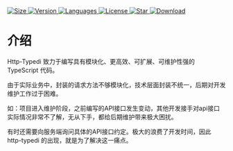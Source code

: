 <div class='package-flex'>
  <a href='https://www.npmjs.com/package/http-typedi' target='_blank'>
    <img src="https://img.shields.io/bundlephobia/minzip/http-typedi/latest" alt="Size" />
  </a>
  <a href="https://www.npmjs.com/package/http-typedi">
    <img src="https://img.shields.io/npm/v/http-typedi" alt="Version" />
  </a>
  <a href='https://www.npmjs.com/package/http-typedi'>
    <img src='https://img.shields.io/github/languages/top/fkc-alt/http-typedi' alt='Languages' />
  </a>
  <a href='https://www.npmjs.com/package/http-typedi' target='_blank'>
    <img src='https://img.shields.io/npm/l/http-typedi' alt='License' />
  </a>
  <a href='https://github.com/fkc-alt/http-typedi' target='_blank'>
    <img src='https://img.shields.io/github/stars/fkc-alt' alt='Star' />
  </a>
  <a href='https://www.npmjs.com/package/http-typedi' target='_blank'>
    <img src='https://img.shields.io/npm/dm/http-typedi' alt='Download' />
  </a>
</div>

# 介绍

Http-Typedi 致力于编写具有模块化、更高效、可扩展、可维护性强的 TypeScript 代码。

由于实际业务中，封装的请求方法不够模块化，技术层面封装不统一，后期对开发维护工作过于困难。 

如：项目进入维护阶段，之前编写的API接口发生变动，其他开发接手对api接口实际情况非常不了解，无从下手，都给后期维护带来极大困扰。

有时还需要向服务端询问具体的API接口约定。极大的浪费了开发时间，因此 http-typedi 的出现，就是为了解决这一痛点。
